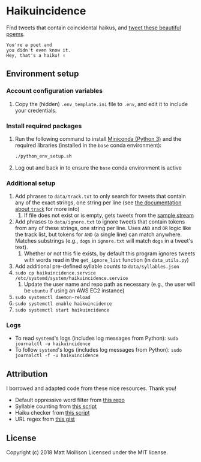 # Haikuincidence

Find tweets that contain coincidental haikus, and [tweet these beautiful poems](https://twitter.com/haikuincidence).

```text
You're a poet and
you didn't even know it.
Hey, that's a haiku! ✌️
```

## Environment setup

### Account configuration variables

1. Copy the (hidden) `.env_template.ini` file to `.env`, and edit it to include your credentials.

### Install required packages

1. Run the following command to install [Miniconda (Python 3)](https://conda.io/miniconda.html) and the required libraries (installed in the `base` conda environment):

    ```bash
    ./python_env_setup.sh
    ```

1. Log out and back in to ensure the `base` conda environment is active

### Additional setup

1. Add phrases to `data/track.txt` to only search for tweets that contain any of the exact strings, one string per line (see [the documentation about `track`](https://developer.twitter.com/en/docs/tweets/filter-realtime/guides/basic-stream-parameters) for more info)
    1. If file does not exist or is empty, gets tweets from the [sample stream](https://developer.twitter.com/en/docs/tweets/sample-realtime/api-reference/get-statuses-sample)
1. Add phrases to `data/ignore.txt` to ignore tweets that contain tokens from any of these strings, one string per line. Uses `AND` and `OR` logic like the track list, but tokens for `AND` (a single line) can match anywhere. Matches substrings (e.g., `dogs` in `ignore.txt` will match `dogs` in a tweet's text).
    1. Whether or not this file exists, by default this program ignores tweets with words read in the `get_ignore_list` function (in `data_utils.py`)
1. Add additional pre-defined syllable counts to `data/syllables.json`
1. `sudo cp haikuincidence.service /etc/systemd/system/haikuincidence.service`
   1. Update the user name and repo path as necessary (e.g., the user will be `ubuntu` if using an AWS EC2 instance)
1. `sudo systemctl daemon-reload`
1. `sudo systemctl enable haikuincidence`
1. `sudo systemctl start haikuincidence`

### Logs

- To read `systemd`'s logs (includes log messages from Python): `sudo journalctl -u haikuincidence`
- To follow `systemd`'s logs (includes log messages from Python): `sudo journalctl -f -u haikuincidence`

## Attribution

I borrowed and adapted code from these nice resources. Thank you!

- Default oppressive word filter from [this repo](https://github.com/dariusk/wordfilter)
- Syllable counting from [this script](https://github.com/akkana/scripts/blob/master/countsyl)
- Haiku checker from [this script](https://github.com/tomwardill/python-haiku/blob/master/haiku_checker.py)
- URL regex from [this gist](https://gist.github.com/gruber/8891611)

## License

Copyright (c) 2018 Matt Mollison Licensed under the MIT license.
